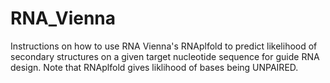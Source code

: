 # RNA_Vienna
Instructions on how to use RNA Vienna's RNAplfold to predict likelihood of secondary structures on a given target nucleotide sequence for guide RNA design. Note that RNAplfold gives liklihood of bases being UNPAIRED. 
